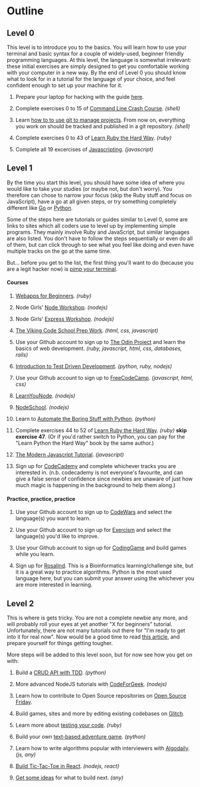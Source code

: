 # Outline

## Level 0
This level is to introduce you to the basics. You will learn how to use your
terminal and basic syntax for a couple of widely-used, beginner friendly programming languages.
At this level, the language is somewhat irrelevant: these initial exercises
are simply designed to get you comfortable working with your computer in a new
way. By the end of Level 0 you should know what to look for in a tutorial for
the language of your choice, and feel confident enough to set up your machine
for it.

1. Prepare your laptop for hacking with the guide [here](https://github.com/fouralarmfire/square-one/blob/master/machine-setup.md#mac-osx-setup).

1. Complete exercises 0 to 15 of [Command Line Crash Course](https://learnpythonthehardway.org/python3/appendixa.html). _(shell)_

1. Learn [how to to use git to manage projects](https://queenofdowntime.com/resources/tutorials/git). From now on, everything you work on should be tracked and published in a git repository. _(shell)_

1. Complete exercises 0 to 43 of [Learn Ruby the Hard Way](https://learnrubythehardway.org/book/). _(ruby)_

1. Complete all 19 excercises of [Javascripting](https://github.com/workshopper/javascripting#javascripting). _(javascript)_


## Level 1
By the time you start this level, you should have some idea of where you would
like to take your studies (or maybe not, but don't worry). You therefore can
chose to narrow your focus (skip the Ruby stuff and focus on JavaScript), have a
go at all given steps, or try something completely different like [Go](https://tour.golang.org/welcome/1)
or [Python](https://learncodethehardway.org/python/).

Some of the steps here are tutorials or guides similar to Level 0, some are
links to sites which all coders use to level up by implementing simple programs.
They mainly involve Ruby and JavaScript, but similar languages are also listed.
You don't have to follow the steps sequentially or even do all of them, but can
click through to see what you feel like doing and even have multiple tracks on
the go at the same time.

But... before you get to the list, the first thing you'll want to do (because
you are a legit hacker now) is [pimp your terminal](http://jilles.me/badassify-your-terminal-and-shell/).

#### Courses
1. [Webapps for Beginners](http://webapps-for-beginners.rubymonstas.org/index.html). _(ruby)_

1. Node Girls' [Node Workshop](https://github.com/node-girls/node-workshop/blob/master/README.md). _(nodejs)_

1. Node Girls' [Express Workshop](https://github.com/node-girls/express-workshop/blob/master/README.md). _(nodejs)_

1. [The Viking Code School Prep Work](http://www.vikingcodeschool.com/prep). _(html, css, javascript)_

1. Use your Github account to sign up to [The Odin Project](https://www.theodinproject.com/home) and learn the basics of web development. _(ruby, javascript, html, css, databases, rails)_

1. [Introduction to Test Driven Development](https://github.com/fouralarmfire/square-one/blob/master/tutorials/fizzbuzz-tdd.md#intro-to-test-driven-development-fizzbuzz). _(python, ruby, nodejs)_

1. Use your Github account to sign up to [FreeCodeCamp](https://www.freecodecamp.org/). _(javascript, html, css)_

1. [LearnYouNode](https://github.com/workshopper/learnyounode). _(nodejs)_

1. [NodeSchool](https://nodeschool.io/). _(nodejs)_

1. Learn to [Automate the Boring Stuff with Python](https://automatetheboringstuff.com/). _(python)_

1. Complete exercises 44 to 52 of [Learn Ruby the Hard Way](https://learnrubythehardway.org/book/). _(ruby)_ **skip exercise 47**. (Or if you'd rather switch to Python, you can pay for the "Learn Python the Hard Way" book by the same author.)

1. [The Modern Javascript Tutorial](https://javascript.info/). _(javascript)_

1. Sign up for [CodeCademy](https://www.codecademy.com/) and complete whichever
tracks you are interested in. (n.b. codecademy is not everyone's favourite, and can give
a false sense of confidence since newbies are unaware of just how much magic is
happening in the background to help them along.)

#### Practice, practice, practice

1. Use your Github account to sign up to [CodeWars](https://www.codewars.com/) and select
the language(s) you want to learn.

1. Use your Github account to sign up for [Exercism](http://exercism.io/) and select
the language(s) you'd like to improve.

1. Use your Github account to sign up for [CodingGame](https://www.codingame.com) and
build games while you learn.

1. Sign up for [Rosalind](http://rosalind.info/problems/locations/). This is
a Bioinformatics learning/challenge site, but it is a great way to practice
algorithms. Python is the most used language here, but you can submit your answer
using the whichever you are more interested in learning.


## Level 2
This is where is gets tricky. You are not a complete newbie any more, and will
probably roll your eyes at yet another "X for beginners" tutorial. Unfortunately,
there are not many tutorials out there for "I'm ready to get into it for real now".
Now would be a good time to read [this article](http://www.vikingcodeschool.com/posts/why-learning-to-code-is-so-damn-hard), and prepare yourself for things
getting tougher.

More steps will be added to this level soon, but for now see how you get on with:

1. Build a [CRUD API with TDD](https://queenofdowntime.com/resources/tutorials/crud-py). _(python)_

1. More advanced NodeJS tutorials with [CodeForGeek](https://codeforgeek.com/category/nodejs/). _(nodejs)_

1. Learn how to contribute to Open Source repositories on [Open Source Friday](https://opensourcefriday.com/).

1. Build games, sites and more by editing existing codebases on [Glitch](https://glitch.com/).

1. Learn more about [testing your code](http://testing-for-beginners.rubymonstas.org/). _(ruby)_

1. Build your own [text-based adventure game](https://github.com/Callisto13/epacseon). _(python)_

1. Learn how to write algorithms popular with interviewers with [Algodaily](https://algodaily.com/challenges). _(js, any)_

1. [Build Tic-Tac-Toe in React](https://medium.com/front-end-weekly/how-to-build-simple-tic-tac-toe-game-with-react-54996ee14db2). _(nodejs, react)_

1. [Get some ideas](https://medium.com/@PurpleGreenLemon/10-coding-prompts-for-your-portfolio-4a5266d86ede) for what to build next. _(any)_
